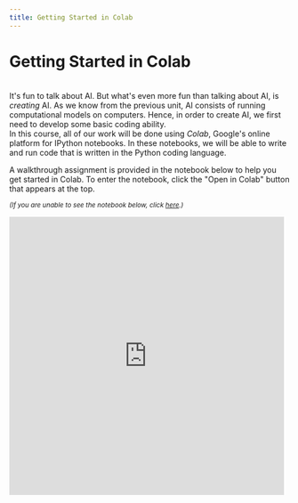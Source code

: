 ```yaml
---
title: Getting Started in Colab
---
```


# Getting Started in Colab

<br>
It's fun to talk about AI. But what's even more fun than talking about AI, is <i>creating</i> AI. As we know from the previous unit, AI consists of running computational models on computers. Hence, in order to create AI, we first need to develop some basic coding ability.

<br>
In this course, all of our work will be done using <i>Colab</i>, Google's online platform for IPython notebooks. In these notebooks, we will be able to write and run code that is written in the Python coding language.

A walkthrough assignment is provided in the notebook below to help you get started in Colab. To enter the notebook, click the "Open in Colab" button that appears at the top.

<small><i>(If you are unable to see the notebook below, click <a href='https://nbviewer.jupyter.org/github/jpskycak/aihigh/blob/master/intro-to-ai/codingBootcamp_gettingStartedInColab.ipynb'>here</a>.)</i></small>

<iframe src="https://nbviewer.jupyter.org/github/jpskycak/aihigh/blob/master/intro-to-ai/codingBootcamp_gettingStartedInColab.ipynb" style="display: block; width: 98%; height: 500px;" frameborder="0" marginheight="0" marginwidth="0" align="center">Loading...</iframe>
